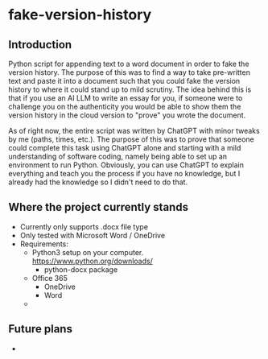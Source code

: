 # fake-version-history
## Introduction
Python script for appending text to a word document in order to fake the version history. The purpose of this was to find a way to take pre-written text and paste it into a document such that you could fake the version history to where it could stand up to mild scrutiny. The idea behind this is that if you use an AI LLM to write an essay for you, if someone were to challenge you on the authenticity you would be able to show them the version history in the cloud version to "prove" you wrote the document.

As of right now, the entire script was written by ChatGPT with minor tweaks by me (paths, times, etc.). The purpose of this was to prove that someone could complete this task using ChatGPT alone and starting with a mild understanding of software coding, namely being able to set up an environment to run Python. Obviously, you can use ChatGPT to explain everything and teach you the process if you have no knowledge, but I already had the knowledge so I didn't need to do that. 

## Where the project currently stands
- Currently only supports .docx file type
- Only tested with Microsoft Word / OneDrive
- Requirements:
  - Python3 setup on your computer. https://www.python.org/downloads/
    - python-docx package
  - Office 365
    - OneDrive
    - Word
  - 

## Future plans
- 
